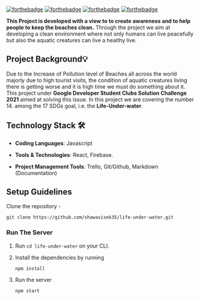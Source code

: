 [![forthebadge](https://forthebadge.com/images/badges/open-source.svg)](https://forthebadge.com)
[![forthebadge](https://forthebadge.com/images/badges/built-with-love.svg)](https://forthebadge.com)
[![forthebadge](https://forthebadge.com/images/badges/built-by-developers.svg)](https://forthebadge.com)
[![forthebadge](https://forthebadge.com/images/badges/makes-people-smile.svg)](https://forthebadge.com)

**This Project is developed with a view to to create awareness and to help people to keep the beaches clean.** Through the project we aim at developing a clean environment where not only humans can live peacefully but also the aquatic creatures can live a healthy live.


## Project Background💡

Due to the Increase of Pollution level of Beaches all across the world majorly due to high tourist visits, the condition of aquatic creatures living there is getting worse and it is high time we must do something about it. This project under **Google Developer Student Clubs Solution Challenge 2021** aimed at solving this issue. In this project we are covering the number 14. among the 17 SDGs goal, i.e. the **Life-Under-water**.

## Technology Stack 🛠️

- **Coding Languages**: Javascript

- **Tools & Technologies**: React, Firebase.

- **Project Management Tools**: Trello, Git/Github, Markdown (Documentation)

## Setup Guidelines
Clone the repository -
```
git clone https://github.com/shawavisek35/life-under-water.git
```

### Run The Server

1. Run `cd life-under-water` on your CLI.

3. Install the dependencies by running
    ```
    npm install
    ```

4. Run the server
    ```
    npm start
    ```
    
